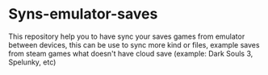 # Syns-emulator-saves
This repository help you to have sync your saves games from emulator between devices, this can be use to sync more kind or files, example saves from steam games  what doesn't have cloud save (example: Dark Souls 3, Spelunky, etc)
